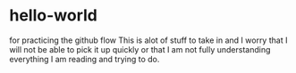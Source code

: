 # hello-world
for practicing the github flow
This is alot of stuff to take in and I worry that I will not be able to pick it up quickly or that I am not fully understanding everything I am reading and trying to do.
